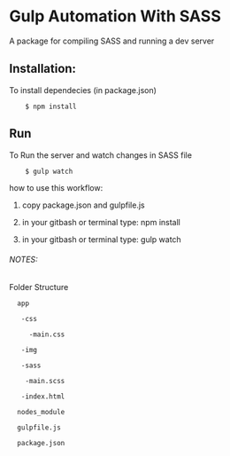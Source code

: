 # Gulp Automation With SASS

A package for compiling SASS and running a dev server

## Installation:

 To install dependecies (in package.json)

        $ npm install

## Run
  To Run the server and watch changes in SASS file
 
        $ gulp watch

how to use this workflow:

1. copy package.json and gulpfile.js

2.  in your gitbash or terminal type: npm install

3.  in your gitbash or terminal type:  gulp watch


###### NOTES:

Folder Structure

      app

       -css

         -main.css    

       -img

       -sass

        -main.scss

       -index.html

      nodes_module

      gulpfile.js

      package.json   

